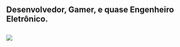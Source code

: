 ## Desenvolvedor, Gamer, e quase Engenheiro Eletrônico.
##
<div align="left">
  <a href="https://github.com/Tyrion1606">
  <img src="https://github-readme-stats.vercel.app/api/top-langs/?username=Tyrion1606&layout=pie&langs_count=10&theme=dark"/>
</div>
